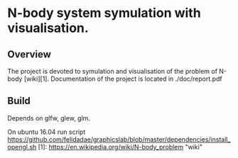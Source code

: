 N-body system symulation with visualisation.
====================

Overview
---------------------
The project is devoted to symulation and visualisation of the problem of N-body [wiki][1]. 
Documentation of the project is located in ./doc/report.pdf

Build
---------------------
Depends on glfw, glew, glm.

On ubuntu 16.04 run script  
https://github.com/felidadae/graphicslab/blob/master/dependencies/install_opengl.sh
[1]: https://en.wikipedia.org/wiki/N-body_problem "wiki"
